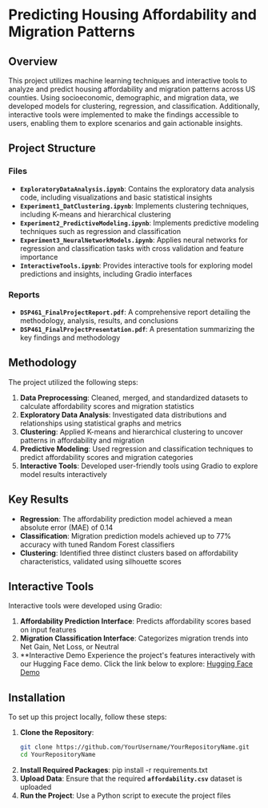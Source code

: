 # Predicting Housing Affordability and Migration Patterns

## Overview
This project utilizes machine learning techniques and interactive tools to analyze and predict housing affordability and migration patterns across US counties. Using socioeconomic, demographic, and migration data, we developed models for clustering, regression, and classification. Additionally, interactive tools were implemented to make the findings accessible to users, enabling them to explore scenarios and gain actionable insights.

## Project Structure

### Files
- **`ExploratoryDataAnalysis.ipynb`**: Contains the exploratory data analysis code, including visualizations and basic statistical insights
- **`Experiment1_DatClustering.ipynb`**: Implements clustering techniques, including K-means and hierarchical clustering
- **`Experiment2_PredictiveModeling.ipynb`**: Implements predictive modeling techniques such as regression and classification
- **`Experiment3_NeuralNetworkModels.ipynb`**: Applies neural networks for regression and classification tasks with cross validation and feature importance
- **`InteractiveTools.ipynb`**: Provides interactive tools for exploring model predictions and insights, including Gradio interfaces

### Reports
- **`DSP461_FinalProjectReport.pdf`**: A comprehensive report detailing the methodology, analysis, results, and conclusions
- **`DSP461_FinalProjectPresentation.pdf`**: A presentation summarizing the key findings and methodology

## Methodology
The project utilized the following steps:
1. **Data Preprocessing**: Cleaned, merged, and standardized datasets to calculate affordability scores and migration statistics
2. **Exploratory Data Analysis**: Investigated data distributions and relationships using statistical graphs and metrics
3. **Clustering**: Applied K-means and hierarchical clustering to uncover patterns in affordability and migration
4. **Predictive Modeling**: Used regression and classification techniques to predict affordability scores and migration categories
5. **Interactive Tools**: Developed user-friendly tools using Gradio to explore model results interactively

## Key Results
- **Regression**: The affordability prediction model achieved a mean absolute error (MAE) of 0.14
- **Classification**: Migration prediction models achieved up to 77% accuracy with tuned Random Forest classifiers
- **Clustering**: Identified three distinct clusters based on affordability characteristics, validated using silhouette scores

## Interactive Tools
Interactive tools were developed using Gradio:
1. **Affordability Prediction Interface**: Predicts affordability scores based on input features
2. **Migration Classification Interface**: Categorizes migration trends into Net Gain, Net Loss, or Neutral
3. **Interactive Demo
Experience the project's features interactively with our Hugging Face demo. Click the link below to explore:
[Hugging Face Demo](https://huggingface.co/spaces/22tsangr/demo)

## Installation
To set up this project locally, follow these steps:
1. **Clone the Repository**:
   ```bash
   git clone https://github.com/YourUsername/YourRepositoryName.git
   cd YourRepositoryName
2. **Install Required Packages**:
  pip install -r requirements.txt
3. **Upload Data**:
   Ensure that the required **`affordability.csv`** dataset is uploaded
4. **Run the Project**:
   Use a Python script to execute the project files

